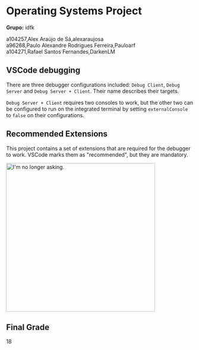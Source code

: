 # Operating Systems Project

**Grupo:** idfk

a104257,Alex Araújo de Sá,alexaraujosa  
a96268,Paulo Alexandre Rodrigues Ferreira,Pauloarf  
a104271,Rafael Santos Fernandes,DarkenLM  

## VSCode debugging
There are three debugger configurations included: `Debug Client`, `Debug Server` and `Debug Server + Client`. Their name describes their targets.

`Debug Server + Client` requires two consoles to work, but the other two can be configured to run on the integrated terminal by setting `externalConsole` to `false` on their configurations.

## Recommended Extensions
This project contains a set of extensions that are required for the debugger to work. VSCode marks them as "recommended", but they are mandatory.

<img src="./docs/repo/gun.png" alt="I'm no longer asking." width="400"/>

## Final Grade
18
